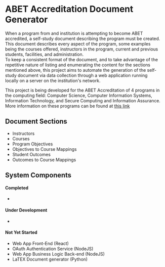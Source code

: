 # ABET Accreditation Document Generator
When a program from and institution is attempting to become ABET accredited, a
self-study document describing the program must be created. This document describes
every aspect of the program, some examples being the courses offered, instructors
in the program, current and previous students, facilities, and administration.  
To keep a consistent format of the document, and to take advantage of the repetitive
nature of listing and enumerating the content for the sections mentioned above,
this project aims to automate the generation of the self-study document via data
collection through a web application running locally on a server on the
institution's network.

This project is being developed for the ABET Accreditation of 4 programs in the
computing field: Computer Science, Computer Information Systems, Information
Technology, and Secure Computing and Information Assurance. More information on
these programs can be found at [this link](https://www.frostburg.edu/academics/colleges-and-departments/computer-science/)

## Document Sections
* Instructors
* Courses
* Program Objectives
* Objectives to Course Mappings
* Student Outcomes
* Outcomes to Course Mappings


## System Components
#### Completed
*

#### Under Development
* 

#### Not Yet Started
* Web App Front-End (React)
* OAuth Authentication Service (NodeJS)
* Web App Business Logic Back-end (NodeJS)
* LaTEX Document generator (Python)
